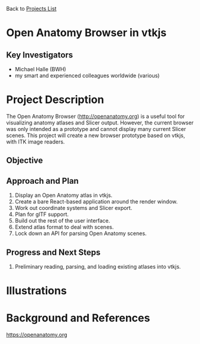Back to [Projects List](../../README.md#ProjectsList)

# Open Anatomy Browser in vtkjs

## Key Investigators
- Michael Halle (BWH)
- my smart and experienced colleagues worldwide (various)

# Project Description
The Open Anatomy Browser (http://openanatomy.org) is a useful tool for visualizing anatomy atlases and Slicer output. However, the current browser was only intended as a prototype and cannot display many current Slicer scenes. This project will create a new browser prototype based on vtkjs, with ITK image readers.

## Objective


## Approach and Plan
1. Display an Open Anatomy atlas in vtkjs.
1. Create a bare React-based application around the render window.
1. Work out coordinate systems and Slicer export.
1. Plan for glTF support.
1. Build out the rest of the user interface.
1. Extend atlas format to deal with scenes.
1. Lock down an API for parsing Open Anatomy scenes.

## Progress and Next Steps
1. Preliminary reading, parsing, and loading existing atlases into vtkjs.

# Illustrations

<!-- Add pictures and links to videos that demonstrate what has been accomplished.
![Description of picture](Example2.jpg)
![Some more images](Example2.jpg)
-->

# Background and References
https://openanatomy.org
